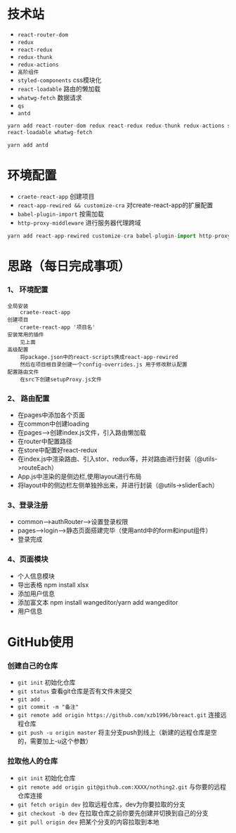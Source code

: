 # 技术站
- `react-router-dom` 
- `redux`
- `react-redux` 
- `redux-thunk`
- `redux-actions`
- `高阶组件`
- `styled-components` css模块化
- `react-loadable` 路由的懒加载
- `whatwg-fetch` 数据请求
- `qs` 
- `antd`

```javascript
yarn add react-router-dom redux react-redux redux-thunk redux-actions styled-components 
react-loadable whatwg-fetch

yarn add antd
```

# 环境配置
- `craete-react-app` 创建项目
- `react-app-rewired && customize-cra` 对create-react-app的扩展配置
- `babel-plugin-import` 按需加载
- `http-proxy-middleware` 进行服务器代理跨域

```javascript
yarn add react-app-rewired customize-cra babel-plugin-import http-proxy-middleware --dev
```


# 思路（每日完成事项）
### 1、 环境配置
    全局安装 
        craete-react-app
    创建项目
        craete-react-app '项目名'
    安装常用的插件
        见上面
    高级配置
        将package.json中的react-scripts换成react-app-rewired
        然后在项目根目录创建一个config-overrides.js 用于修改默认配置
    配置路由文件
        在src下创建setupProxy.js文件
### 2、 路由配置
- 在pages中添加各个页面
- 在common中创建loading
- 在pages-->创建index.js文件，引入路由懒加载
- 在router中配置路径
- 在store中配置好react-redux
- 在index.js中渲染路由、引入stor、redux等，并对路由进行封装（@utils->routeEach）
- App.js中渲染的是侧边栏,使用layout进行布局
- 将layout中的侧边栏左侧单独拎出来，并进行封装（@utils->sliderEach）

### 3、登录注册
- common-->authRouter-->设置登录权限
- pages-->login-->静态页面搭建完毕（使用antd中的form和input组件）
- 登录完成

### 4、页面模块
- 个人信息模块
- 导出表格 npm install xlsx
- 添加用户信息
- 添加富文本 npm install wangeditor/yarn add wangeditor
- 用户信息

# GitHub使用
### 创建自己的仓库
- `git init` 初始化仓库
- `git status` 查看git仓库是否有文件未提交
- `git add .` 
- `git commit -m "备注" `
- `git remote add origin https://github.com/xzb1996/bbreact.git` 连接远程仓库
- `git push -u origin master` 将主分支push到线上（新建的远程仓库是空的，需要加上-u这个参数）

### 拉取他人的仓库
- `git init` 初始化仓库
- `git remote add origin git@github.com:XXXX/nothing2.git` 与你要的远程仓库连接
- `git fetch origin dev` 拉取远程仓库，dev为你要拉取的分支
- `git checkout -b dev` 在拉取仓库之前你要先创建并切换到自己的分支
- `git pull origin dev` 把某个分支的内容拉取到本地 
